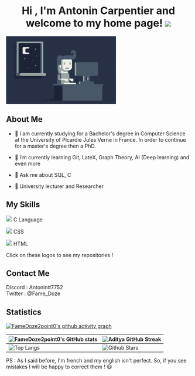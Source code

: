 <h1 align="center">Hi , I'm Antonin Carpentier and welcome to my home page! <img src="https://media.giphy.com/media/hvRJCLFzcasrR4ia7z/giphy.gif" width="35"></h1>



<img alt="Night Coding" src="https://raw.githubusercontent.com/AVS1508/AVS1508/master/assets/Night-Coding.gif" align="center"/>



<h2> About Me </h2>

- 🔭 I am currently studying for a Bachelor's degree in Computer Science at the University of Picardie Jules Verne in France. In order to continue for a master's degree then a PhD.
  
- 🌱 I’m currently learning Git, LateX, Graph Theory, AI (Deep learning) and even more
  
- 💬 Ask me about SQL, C

- 🎯 University lecturer and Researcher
  
  
<h2> My Skills </h2>

<a href="https://github.com/FameDoze2point0?tab=repositories&q=&type=&language=c&sort="><img width='50px' src='https://raw.githubusercontent.com/rahulbanerjee26/githubAboutMeGenerator/main/icons/c.svg'></a> C Language



<a href="https://github.com/FameDoze2point0?tab=repositories&q=&type=&language=css&sort="><img width ='50px' src ='https://raw.githubusercontent.com/rahulbanerjee26/githubAboutMeGenerator/main/icons/css.svg'></a> CSS



<a href="https://github.com/FameDoze2point0?tab=repositories&q=&type=&language=html&sort="><img width ='50px' src ='https://raw.githubusercontent.com/rahulbanerjee26/githubAboutMeGenerator/main/icons/html.svg'></a> HTML


Click on these logos to see my repositories !

<h2> Contact Me </h2>

Discord : Antonin#7752<br>
Twitter : @Fame_Doze

<h2> Statistics </h2>

[![FameDoze2point0's github activity graph](https://activity-graph.herokuapp.com/graph?username=FameDoze2point0&theme=green)](https://github.com/ashutosh00710/github-readme-activity-graph)

| ![FameDoze2point0's GitHub stats](https://github-readme-stats.vercel.app/api?username=FameDoze2point0&show_icons=true&theme=solarized-light) | ![Aditya GitHub Streak](https://github-readme-streak-stats.herokuapp.com/?user=FameDoze2point0&theme=solarized-light) |
| --- | --- |
| ![Top Langs](https://github-readme-stats.vercel.app/api/top-langs/?username=FameDoze2point0&theme=solarized-light) | ![Github Stars](https://github-readme-stats.vercel.app/api?username=FameDoze2point0&show_icons=true&locale=en&count_private=true&hide_rank=true&custom_title=My%20GitHub%20Stats&disable_animations=true&theme=solarized-light) |

PS : As I said before, I'm french and my english isn't perfect. So, if you see mistakes I will be happy to correct them ! 😃
